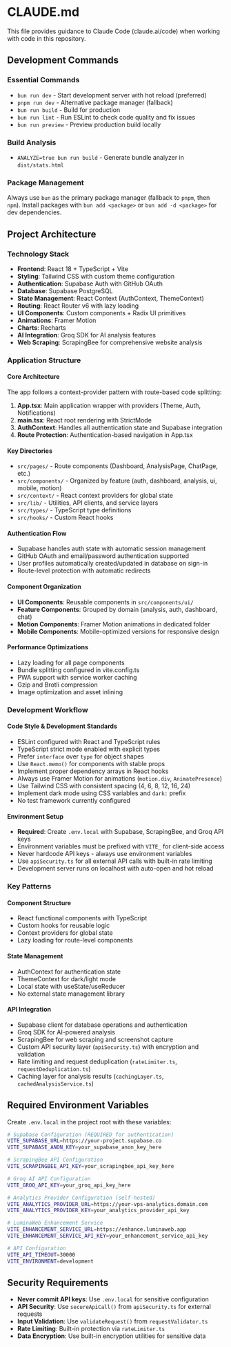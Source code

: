 # CLAUDE.md

This file provides guidance to Claude Code (claude.ai/code) when working with code in this repository.

## Development Commands

### Essential Commands
- `bun run dev` - Start development server with hot reload (preferred)
- `pnpm run dev` - Alternative package manager (fallback)
- `bun run build` - Build for production
- `bun run lint` - Run ESLint to check code quality and fix issues
- `bun run preview` - Preview production build locally

### Build Analysis
- `ANALYZE=true bun run build` - Generate bundle analyzer in `dist/stats.html`

### Package Management
Always use `bun` as the primary package manager (fallback to `pnpm`, then `npm`). Install packages with `bun add <package>` or `bun add -d <package>` for dev dependencies.

## Project Architecture

### Technology Stack
- **Frontend**: React 18 + TypeScript + Vite
- **Styling**: Tailwind CSS with custom theme configuration
- **Authentication**: Supabase Auth with GitHub OAuth
- **Database**: Supabase PostgreSQL
- **State Management**: React Context (AuthContext, ThemeContext)
- **Routing**: React Router v6 with lazy loading
- **UI Components**: Custom components + Radix UI primitives
- **Animations**: Framer Motion
- **Charts**: Recharts
- **AI Integration**: Groq SDK for AI analysis features
- **Web Scraping**: ScrapingBee for comprehensive website analysis

### Application Structure

#### Core Architecture
The app follows a context-provider pattern with route-based code splitting:

1. **App.tsx**: Main application wrapper with providers (Theme, Auth, Notifications)
2. **main.tsx**: React root rendering with StrictMode
3. **AuthContext**: Handles all authentication state and Supabase integration
4. **Route Protection**: Authentication-based navigation in App.tsx

#### Key Directories
- `src/pages/` - Route components (Dashboard, AnalysisPage, ChatPage, etc.)
- `src/components/` - Organized by feature (auth, dashboard, analysis, ui, mobile, motion)
- `src/context/` - React context providers for global state
- `src/lib/` - Utilities, API clients, and service layers
- `src/types/` - TypeScript type definitions
- `src/hooks/` - Custom React hooks

#### Authentication Flow
- Supabase handles auth state with automatic session management
- GitHub OAuth and email/password authentication supported
- User profiles automatically created/updated in database on sign-in
- Route-level protection with automatic redirects

#### Component Organization
- **UI Components**: Reusable components in `src/components/ui/`
- **Feature Components**: Grouped by domain (analysis, auth, dashboard, chat)
- **Motion Components**: Framer Motion animations in dedicated folder
- **Mobile Components**: Mobile-optimized versions for responsive design

#### Performance Optimizations
- Lazy loading for all page components
- Bundle splitting configured in vite.config.ts
- PWA support with service worker caching
- Gzip and Brotli compression
- Image optimization and asset inlining

### Development Workflow

#### Code Style & Development Standards
- ESLint configured with React and TypeScript rules
- TypeScript strict mode enabled with explicit types
- Prefer `interface` over `type` for object shapes
- Use `React.memo()` for components with stable props
- Implement proper dependency arrays in React hooks
- Always use Framer Motion for animations (`motion.div`, `AnimatePresence`)
- Use Tailwind CSS with consistent spacing (4, 6, 8, 12, 16, 24)
- Implement dark mode using CSS variables and `dark:` prefix
- No test framework currently configured

#### Environment Setup
- **Required**: Create `.env.local` with Supabase, ScrapingBee, and Groq API keys
- Environment variables must be prefixed with `VITE_` for client-side access
- Never hardcode API keys - always use environment variables
- Use `apiSecurity.ts` for all external API calls with built-in rate limiting
- Development server runs on localhost with auto-open and hot reload

### Key Patterns

#### Component Structure
- React functional components with TypeScript
- Custom hooks for reusable logic
- Context providers for global state
- Lazy loading for route-level components

#### State Management
- AuthContext for authentication state
- ThemeContext for dark/light mode
- Local state with useState/useReducer
- No external state management library

#### API Integration
- Supabase client for database operations and authentication
- Groq SDK for AI-powered analysis
- ScrapingBee for web scraping and screenshot capture
- Custom API security layer (`apiSecurity.ts`) with encryption and validation
- Rate limiting and request deduplication (`rateLimiter.ts`, `requestDeduplication.ts`)
- Caching layer for analysis results (`cachingLayer.ts`, `cachedAnalysisService.ts`)

## Required Environment Variables

Create `.env.local` in the project root with these variables:

```bash
# Supabase Configuration (REQUIRED for authentication)
VITE_SUPABASE_URL=https://your-project.supabase.co
VITE_SUPABASE_ANON_KEY=your_supabase_anon_key_here

# ScrapingBee API Configuration
VITE_SCRAPINGBEE_API_KEY=your_scrapingbee_api_key_here

# Groq AI API Configuration  
VITE_GROQ_API_KEY=your_groq_api_key_here

# Analytics Provider Configuration (self-hosted)
VITE_ANALYTICS_PROVIDER_URL=https://your-vps-analytics.domain.com
VITE_ANALYTICS_PROVIDER_KEY=your_analytics_provider_api_key

# LuminaWeb Enhancement Service
VITE_ENHANCEMENT_SERVICE_URL=https://enhance.luminaweb.app
VITE_ENHANCEMENT_SERVICE_API_KEY=your_enhancement_service_api_key

# API Configuration
VITE_API_TIMEOUT=30000
VITE_ENVIRONMENT=development
```

## Security Requirements

- **Never commit API keys**: Use `.env.local` for sensitive configuration
- **API Security**: Use `secureApiCall()` from `apiSecurity.ts` for external requests
- **Input Validation**: Use `validateRequest()` from `requestValidator.ts` 
- **Rate Limiting**: Built-in protection via `rateLimiter.ts`
- **Data Encryption**: Use built-in encryption utilities for sensitive data
